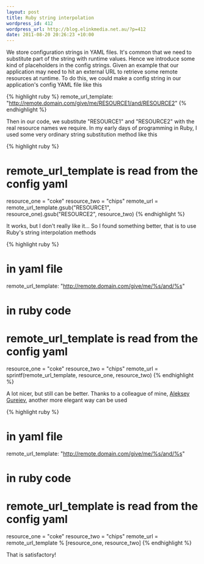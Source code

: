 ```yaml
--- 
layout: post
title: Ruby string interpolation
wordpress_id: 412
wordpress_url: http://blog.elinkmedia.net.au/?p=412
date: 2011-08-20 20:26:23 +10:00
---
```

We store configuration strings in YAML files. It's common that we need to substitute part of the string with runtime values. Hence we introduce some kind of placeholders in the config strings. Given an example that our application may need to hit an external URL to retrieve some remote resources at runtime. To do this, we could make a config string in our application's config YAML file like this

{% highlight ruby %}
remote_url_template: &quot;http://remote.domain.com/give/me/RESOURCE1/and/RESOURCE2&quot;
{% endhighlight %}

Then in our code, we substitute "RESOURCE1" and "RESOURCE2" with the real resource names we require. In my early days of programming in Ruby, I used some very ordinary string substitution method like this

{% highlight ruby %}
# remote_url_template is read from the config yaml
resource_one = &quot;coke&quot;
resource_two = &quot;chips&quot;
remote_url = remote_url_template.gsub(&quot;RESOURCE1&quot;, resource_one).gsub(&quot;RESOURCE2&quot;, resource_two)
{% endhighlight %}

It works, but I don't really like it... So I found something better, that is to use Ruby's string interpolation methods

{% highlight ruby %}
# in yaml file
remote_url_template: &quot;http://remote.domain.com/give/me/%s/and/%s&quot;

# in ruby code
# remote_url_template is read from the config yaml
resource_one = &quot;coke&quot;
resource_two = &quot;chips&quot;
remote_url = sprintf(remote_url_template, resource_one, resource_two)
{% endhighlight %}

A lot nicer, but still can be better. Thanks to a colleague of mine, <a href="http://blog.noizeramp.com/" target="_blank">Aleksey Gureiev</a>, another more elegant way can be used

{% highlight ruby %}
# in yaml file
remote_url_template: &quot;http://remote.domain.com/give/me/%s/and/%s&quot;

# in ruby code
# remote_url_template is read from the config yaml
resource_one = &quot;coke&quot;
resource_two = &quot;chips&quot;
remote_url = remote_url_template % [resource_one, resource_two]
{% endhighlight %}

That is satisfactory!
